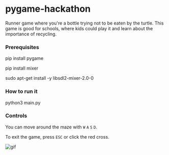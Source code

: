 # pygame-hackathon

Runner game where you're a bottle trying not to be eaten by the turtle.
This game is good for schools, where kids could play it and learn about the importance of recycling.

### Prerequisites

pip install pygame

pip install mixer

sudo apt-get install -y libsdl2-mixer-2.0-0

### How to run it

python3 main.py


### Controls

You can move around the maze with ``W`` ``A`` ``S`` ``D``. 

To exit the game, press ``ESC`` or click the red cross.

![gif](https://i.imgur.com/jN5z7rd.gif)

